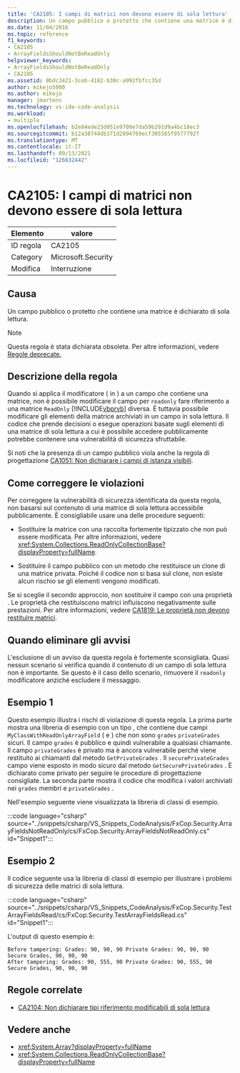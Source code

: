 ```yaml
---
title: 'CA2105: I campi di matrici non devono essere di sola lettura'
description: Un campo pubblico o protetto che contiene una matrice è dichiarato di sola lettura.
ms.date: 11/04/2016
ms.topic: reference
f1_keywords:
- CA2105
- ArrayFieldsShouldNotBeReadOnly
helpviewer_keywords:
- ArrayFieldsShouldNotBeReadOnly
- CA2105
ms.assetid: 0bdc3421-3ceb-4182-b30c-a992fbfcc35d
author: mikejo5000
ms.author: mikejo
manager: jmartens
ms.technology: vs-ide-code-analysis
ms.workload:
- multiple
ms.openlocfilehash: b2e84ede23d051e9709e7da59b291d9a4bc18ec3
ms.sourcegitcommit: b12a38744db371d2894769ecf305585f9577792f
ms.translationtype: MT
ms.contentlocale: it-IT
ms.lasthandoff: 09/13/2021
ms.locfileid: "126632442"
---
```

# <a name="ca2105-array-fields-should-not-be-read-only"></a>CA2105: I campi di matrici non devono essere di sola lettura

|Elemento|valore|
|-|-|
|ID regola|CA2105|
|Category|Microsoft.Security|
|Modifica|Interruzione|

## <a name="cause"></a>Causa
Un campo pubblico o protetto che contiene una matrice è dichiarato di sola lettura.

> [!NOTE]
> Questa regola è stata dichiarata obsoleta. Per altre informazioni, vedere [Regole deprecate.](fxcop-unported-deprecated-rules.md)

## <a name="rule-description"></a>Descrizione della regola

Quando si applica il modificatore ( in ) a un campo che contiene una matrice, non è possibile modificare il campo per `readonly` fare riferimento a una matrice `ReadOnly` [!INCLUDE[vbprvb](../code-quality/includes/vbprvb_md.md)] diversa. È tuttavia possibile modificare gli elementi della matrice archiviati in un campo in sola lettura. Il codice che prende decisioni o esegue operazioni basate sugli elementi di una matrice di sola lettura a cui è possibile accedere pubblicamente potrebbe contenere una vulnerabilità di sicurezza sfruttabile.

Si noti che la presenza di un campo pubblico viola anche la regola di progettazione [CA1051: Non dichiarare i campi di istanza visibili](/dotnet/fundamentals/code-analysis/quality-rules/ca1051).

## <a name="how-to-fix-violations"></a>Come correggere le violazioni

Per correggere la vulnerabilità di sicurezza identificata da questa regola, non basarsi sul contenuto di una matrice di sola lettura accessibile pubblicamente. È consigliabile usare una delle procedure seguenti:

- Sostituire la matrice con una raccolta fortemente tipizzato che non può essere modificata. Per altre informazioni, vedere <xref:System.Collections.ReadOnlyCollectionBase?displayProperty=fullName>.

- Sostituire il campo pubblico con un metodo che restituisce un clone di una matrice privata. Poiché il codice non si basa sul clone, non esiste alcun rischio se gli elementi vengono modificati.

Se si sceglie il secondo approccio, non sostituire il campo con una proprietà . Le proprietà che restituiscono matrici influiscono negativamente sulle prestazioni. Per altre informazioni, vedere [CA1819: Le proprietà non devono restituire matrici](/dotnet/fundamentals/code-analysis/quality-rules/ca1819).

## <a name="when-to-suppress-warnings"></a>Quando eliminare gli avvisi

L'esclusione di un avviso da questa regola è fortemente sconsigliata. Quasi nessun scenario si verifica quando il contenuto di un campo di sola lettura non è importante. Se questo è il caso dello scenario, rimuovere il `readonly` modificatore anziché escludere il messaggio.

## <a name="example-1"></a>Esempio 1

Questo esempio illustra i rischi di violazione di questa regola. La prima parte mostra una libreria di esempio con un tipo , che contiene due campi `MyClassWithReadOnlyArrayField` ( e ) che non sono `grades` `privateGrades` sicuri. Il campo `grades` è pubblico e quindi vulnerabile a qualsiasi chiamante. Il campo `privateGrades` è privato ma è ancora vulnerabile perché viene restituito ai chiamanti dal metodo `GetPrivateGrades` . Il `securePrivateGrades` campo viene esposto in modo sicuro dal metodo `GetSecurePrivateGrades` . È dichiarato come privato per seguire le procedure di progettazione consigliate. La seconda parte mostra il codice che modifica i valori archiviati nei `grades` membri e `privateGrades` .

Nell'esempio seguente viene visualizzata la libreria di classi di esempio.

:::code language="csharp" source="../snippets/csharp/VS_Snippets_CodeAnalysis/FxCop.Security.ArrayFieldsNotReadOnly/cs/FxCop.Security.ArrayFieldsNotReadOnly.cs" id="Snippet1":::

## <a name="example-2"></a>Esempio 2

Il codice seguente usa la libreria di classi di esempio per illustrare i problemi di sicurezza delle matrici di sola lettura.

:::code language="csharp" source="../snippets/csharp/VS_Snippets_CodeAnalysis/FxCop.Security.TestArrayFieldsRead/cs/FxCop.Security.TestArrayFieldsRead.cs" id="Snippet1":::

L'output di questo esempio è:

```text
Before tampering: Grades: 90, 90, 90 Private Grades: 90, 90, 90  Secure Grades, 90, 90, 90
After tampering: Grades: 90, 555, 90 Private Grades: 90, 555, 90  Secure Grades, 90, 90, 90
```

## <a name="related-rules"></a>Regole correlate

- [CA2104: Non dichiarare tipi riferimento modificabili di sola lettura](../code-quality/ca2104.md)

## <a name="see-also"></a>Vedere anche

- <xref:System.Array?displayProperty=fullName>
- <xref:System.Collections.ReadOnlyCollectionBase?displayProperty=fullName>
